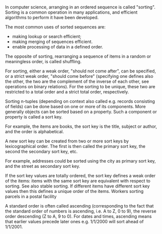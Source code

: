 In computer science, arranging in an ordered sequence is called "sorting". Sorting is a common operation in many applications, and efficient algorithms to perform it have been developed.

The most common uses of sorted sequences are:

* making lookup or search efficient;
* making merging of sequences efficient.
* enable processing of data in a defined order.

The opposite of sorting, rearranging a sequence of items in a random or meaningless order, is called shuffling.

For sorting, either a weak order, "should not come after", can be specified, or a strict weak order, "should come before" (specifying one defines also the other, the two are the complement of the inverse of each other, see operations on binary relations). For the sorting to be unique, these two are restricted to a total order and a strict total order, respectively.

Sorting n-tuples (depending on context also called e.g. records consisting of fields) can be done based on one or more of its components. More generally objects can be sorted based on a property. Such a component or property is called a sort key.

For example, the items are books, the sort key is the title, subject or author, and the order is alphabetical.

A new sort key can be created from two or more sort keys by lexicographical order. The first is then called the primary sort key, the second the secondary sort key, etc.

For example, addresses could be sorted using the city as primary sort key, and the street as secondary sort key.

If the sort key values are totally ordered, the sort key defines a weak order of the items: items with the same sort key are equivalent with respect to sorting. See also stable sorting. If different items have different sort key values then this defines a unique order of the items.
Workers sorting parcels in a postal facility

A standard order is often called ascending (corresponding to the fact that the standard order of numbers is ascending, i.e. A to Z, 0 to 9), the reverse order descending (Z to A, 9 to 0). For dates and times, ascending means that earlier values precede later ones e.g. 1/1/2000 will sort ahead of 1/1/2001.
